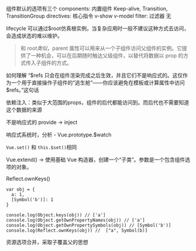 组件默认的选项有三个
  components: 内置组件
    Keep-alive,
    Transition,
    TransitionGroup
  directives: 核心指令
    v-show
    v-model
  filter: 过滤器
    无



lifecycle
可以通过$root仿真根实例，当复杂应用时一般不建议这种方式去访问，会造成状态的难以维护。
> 和 $root 类似，$parent 属性可以用来从一个子组件访问父组件的实例。它提供了一种机会，可以在后期随时触达父级组件，以替代将数据以 prop 的方式传入子组件的方式。



如何理解 “$refs 只会在组件渲染完成之后生效，并且它们不是响应式的。这仅作为一个用于直接操作子组件的“逃生舱”——你应该避免在模板或计算属性中访问 $refs。”这句话


依赖注入：类似于大范围的props，组件的后代都能访问到。而后代也不需要知道这个数据的来源

  不是响应式的
  provide -> inject




响应式系统时，分析 - Vue.prototype.$watch 


```Vue.set()``` 和 ```this.$set()```相同





Vue.extend() -> 使用基础 Vue 构造器，创建一个“子类”。参数是一个包含组件选项的对象。

Reflect.ownKeys()


```
var obj = {
  a: 1,
  [Symbol('b')]: 1
}

console.log(Object.keys(obj)) // ['a']
console.log(Object.getOwnPropertyNames(obj)) // ['a']
console.log(Object.getOwnPropertySymbols(obj)) // [Symbol('b')]
console.log(Reflect.ownKeys(obj)) //  ["a", Symbol(b)]

```

资源选项合并，采取子覆盖父的思想